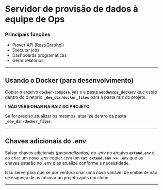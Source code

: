 
# Servidor de provisão de dados à equipe de Ops

### Principais funções
- Prover API (Rest/Graphql)
- Executar jobs
- Dashboards programáticas
- Gerar relatórios
____

## Usando o Docker (para desenvolvimento)

Copiar o arquivo **`docker-compose.yml`** e a pasta **`webdevops_docker/`** que estão dentro do diretório **`_dev_dir/docker_files`** para a pasta raiz do projeto.

! **NÃO VERSIONAR NA RAIZ DO PROJETO**.

Se for preciso atualizar os mesmos, atualize dentro da pasta **`_dev_dir/docker_files`**.
____

## Chaves adicionais do **.env**
Salvar chaves adicionais *(personalizadas)* do *.env* no arquivo **`extend.env`** e ao criar um novo *.env* copiar com um **`cat extend.env >> .env`** que as chaves estarão no .env e as atualize conforme a necessidade.

Isso serve para que se por ventura criar uma nova variável de embiente não se esqueça de as adionar ao projeto após um clone.
____

<!--
//TODO Atualizar posteriormente
## Pós clone:

1 - `composer install`

2 - `artisan key:generate`
-->
